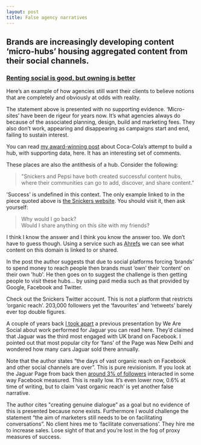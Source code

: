 ```yaml
---
layout: post
title: False agency narratives
---
```


## Brands are increasingly developing content ‘micro-hubs’ housing aggregated content from their social channels.

### <a href="http://wearesocial.net/blog/2015/08/renting-social-good-owning/" rel="nofollow">Renting social is good, but owning is better</a>

Here’s an example of how agencies still want their clients to believe notions that are completely and obviously at odds with reality.

The statement above is presented with no supporting evidence. ‘Micro-sites’ have been de rigeur for years now. It’s what agencies always do because of the associated planning, design, build and marketing fees. They also don’t work, appearing and disappearing as campaigns start and end, failing to sustain interest.

You can read [my award-winning post](http://sparksheet.com/should-coca-cola-quit-its-content-marketing-journey/) about Coca-Cola’s attempt to build a hub, with supporting data, here. It has an interesting set of comments.

These places are also the antithesis of a hub. Consider the following:

> "Snickers and Pepsi have both created successful content hubs, where their communities can go to add, discover, and share content."

'Success' is undefined in this context. The only example linked to in the piece quoted above is <a href="https://www.snickers.com/" rel="nofollow">the Snickers website</a>. You should visit it, then ask yourself:

> Why would I go back?<br />
> Would I share anything on this site with my friends?

I think I know the answer and I think you know the answer too. We don’t have to guess though. Using a service such as [Ahrefs](https://ahrefs.com/site-explorer) we can see what content on this domain is linked to or shared.

In the post the author suggests that due to social platforms forcing ‘brands’ to spend money to reach people then brands must ‘own’ their ‘content’ on their own 'hub'. He then goes on to suggest the challenge is then getting people to visit these hubs… by using paid media such as that provided by Google, Facebook and Twitter.

Check out the Snickers Twitter account. This is not a platform that restricts ‘organic reach’. 203,000 followers yet the ‘favourites’ and ‘retweets’ barely ever top double figures.

A couple of years back <a href="http://markhigginson.co.uk/2013/08/21/how-many-cars-do-you-sell-in-new-delhi/">I took apart</a> a previous presentation by We Are Social about work performed for Jaguar you can read here. They’d claimed that Jaguar was the third most engaged with UK brand on Facebook. I pointed out that most popular city for ‘fans’ of the Page was New Delhi and wondered how many cars Jaguar sold there annually.

Note that the author states “the days of vast organic reach on Facebook and other social channels are over”. This is pure revisionism. If you look at the Jaguar Page from back then <a href="http://markhigginson.co.uk/2013/08/22/when-people-really-care/">around 3% of followers</a> interacted in some way Facebook measured. This is really low. It’s even lower now, 0.6% at time of writing, but to claim ‘vast organic reach’ is yet another false narrative.

The author cites "creating genuine dialogue” as a goal but no evidence of this is presented because none exists. Furthermore I would challenge the statement “the aim of marketers still needs to be on facilitating conversations”. No client hires me to ‘facilitate conversations’. They hire me to increase sales. Lose sight of that and you’re lost in the fog of proxy measures of success.